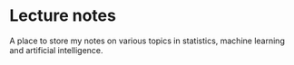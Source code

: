 # Lecture notes

A place to store my notes on various topics in statistics, machine learning and artificial intelligence.
